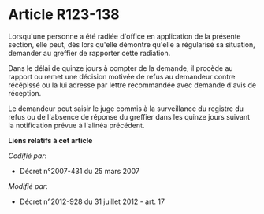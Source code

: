 # Article R123-138

Lorsqu'une personne a été radiée d'office en application de la présente section, elle peut, dès lors qu'elle démontre qu'elle
a régularisé sa situation, demander au greffier de rapporter cette radiation. 

Dans le délai de quinze jours à compter de la demande, il procède au rapport ou remet une décision motivée de refus au
demandeur contre récépissé ou la lui adresse par lettre recommandée avec demande d'avis de réception. 

Le demandeur peut saisir le juge commis à la surveillance du registre du refus ou de l'absence de réponse du greffier dans
les quinze jours suivant la notification prévue à l'alinéa précédent.

**Liens relatifs à cet article**

_Codifié par_:

  - Décret n°2007-431 du 25 mars 2007

_Modifié par_:

  - Décret n°2012-928 du 31 juillet 2012 - art. 17
